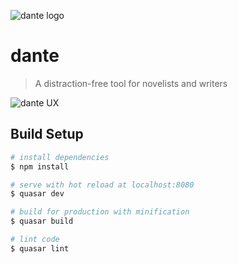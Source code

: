 ![dante logo](https://rawgit.com/zuck/dante/master/art/logo.svg)

# dante

> A distraction-free tool for novelists and writers

![dante UX](https://raw.githubusercontent.com/zuck/dante/master/art/screenshot.png?raw=true)

## Build Setup

``` bash
# install dependencies
$ npm install

# serve with hot reload at localhost:8080
$ quasar dev

# build for production with minification
$ quasar build

# lint code
$ quasar lint
```
